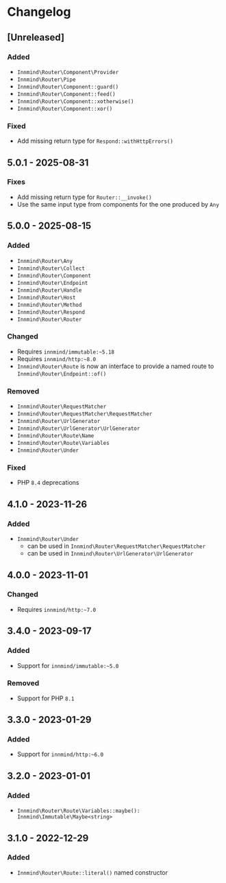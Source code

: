 # Changelog

## [Unreleased]

### Added

- `Innmind\Router\Component\Provider`
- `Innmind\Router\Pipe`
- `Innmind\Router\Component::guard()`
- `Innmind\Router\Component::feed()`
- `Innmind\Router\Component::xotherwise()`
- `Innmind\Router\Component::xor()`

### Fixed

- Add missing return type for `Respond::withHttpErrors()`

## 5.0.1 - 2025-08-31

### Fixes

- Add missing return type for `Router::__invoke()`
- Use the same input type from components for the one produced by `Any`

## 5.0.0 - 2025-08-15

### Added

- `Innmind\Router\Any`
- `Innmind\Router\Collect`
- `Innmind\Router\Component`
- `Innmind\Router\Endpoint`
- `Innmind\Router\Handle`
- `Innmind\Router\Host`
- `Innmind\Router\Method`
- `Innmind\Router\Respond`
- `Innmind\Router\Router`

### Changed

- Requires `innmind/immutable:~5.18`
- Requires `innmind/http:~8.0`
- `Innmind\Router\Route` is now an interface to provide a named route to `Innmind\Router\Endpoint::of()`

### Removed

- `Innmind\Router\RequestMatcher`
- `Innmind\Router\RequestMatcher\RequestMatcher`
- `Innmind\Router\UrlGenerator`
- `Innmind\Router\UrlGenerator\UrlGenerator`
- `Innmind\Router\Route\Name`
- `Innmind\Router\Route\Variables`
- `Innmind\Router\Under`

### Fixed

- PHP `8.4` deprecations

## 4.1.0 - 2023-11-26

### Added

- `Innmind\Router\Under`
    - can be used in `Innmind\Router\RequestMatcher\RequestMatcher`
    - can be used in `Innmind\Router\UrlGenerator\UrlGenerator`

## 4.0.0 - 2023-11-01

### Changed

- Requires `innmind/http:~7.0`

## 3.4.0 - 2023-09-17

### Added

- Support for `innmind/immutable:~5.0`

### Removed

- Support for PHP `8.1`

## 3.3.0 - 2023-01-29

### Added

- Support for `innmind/http:~6.0`

## 3.2.0 - 2023-01-01

### Added

- `Innmind\Router\Route\Variables::maybe(): Innmind\Immutable\Maybe<string>`

## 3.1.0 - 2022-12-29

### Added

- `Innmind\Router\Route::literal()` named constructor
